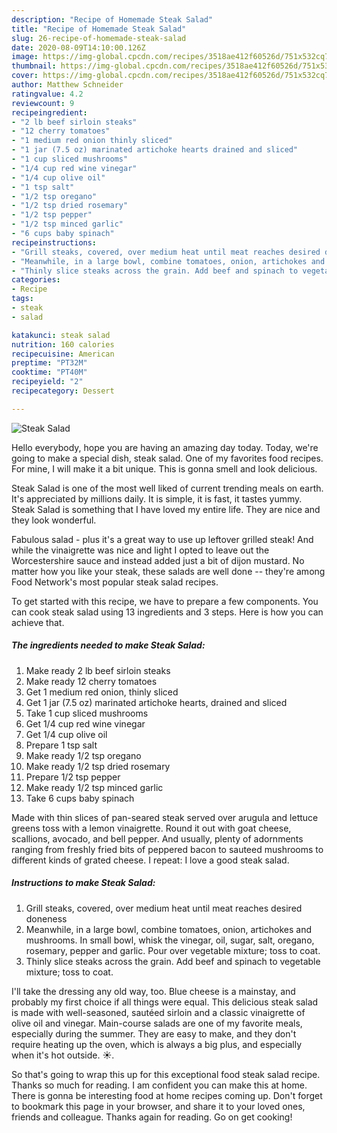 ```yaml
---
description: "Recipe of Homemade Steak Salad"
title: "Recipe of Homemade Steak Salad"
slug: 26-recipe-of-homemade-steak-salad
date: 2020-08-09T14:10:00.126Z
image: https://img-global.cpcdn.com/recipes/3518ae412f60526d/751x532cq70/steak-salad-recipe-main-photo.jpg
thumbnail: https://img-global.cpcdn.com/recipes/3518ae412f60526d/751x532cq70/steak-salad-recipe-main-photo.jpg
cover: https://img-global.cpcdn.com/recipes/3518ae412f60526d/751x532cq70/steak-salad-recipe-main-photo.jpg
author: Matthew Schneider
ratingvalue: 4.2
reviewcount: 9
recipeingredient:
- "2 lb beef sirloin steaks"
- "12 cherry tomatoes"
- "1 medium red onion thinly sliced"
- "1 jar (7.5 oz) marinated artichoke hearts drained and sliced"
- "1 cup sliced mushrooms"
- "1/4 cup red wine vinegar"
- "1/4 cup olive oil"
- "1 tsp salt"
- "1/2 tsp oregano"
- "1/2 tsp dried rosemary"
- "1/2 tsp pepper"
- "1/2 tsp minced garlic"
- "6 cups baby spinach"
recipeinstructions:
- "Grill steaks, covered, over medium heat until meat reaches desired doneness"
- "Meanwhile, in a large bowl, combine tomatoes, onion, artichokes and mushrooms. In small bowl, whisk the vinegar, oil, sugar, salt, oregano, rosemary, pepper and garlic. Pour over vegetable mixture; toss to coat."
- "Thinly slice steaks across the grain. Add beef and spinach to vegetable mixture; toss to coat."
categories:
- Recipe
tags:
- steak
- salad

katakunci: steak salad 
nutrition: 160 calories
recipecuisine: American
preptime: "PT32M"
cooktime: "PT40M"
recipeyield: "2"
recipecategory: Dessert

---
```



![Steak Salad](https://img-global.cpcdn.com/recipes/3518ae412f60526d/751x532cq70/steak-salad-recipe-main-photo.jpg)

Hello everybody, hope you are having an amazing day today. Today, we're going to make a special dish, steak salad. One of my favorites food recipes. For mine, I will make it a bit unique. This is gonna smell and look delicious.

Steak Salad is one of the most well liked of current trending meals on earth. It's appreciated by millions daily. It is simple, it is fast, it tastes yummy. Steak Salad is something that I have loved my entire life. They are nice and they look wonderful.

Fabulous salad - plus it&#39;s a great way to use up leftover grilled steak! And while the vinaigrette was nice and light I opted to leave out the Worcestershire sauce and instead added just a bit of dijon mustard. No matter how you like your steak, these salads are well done -- they&#39;re among Food Network&#39;s most popular steak salad recipes.


To get started with this recipe, we have to prepare a few components. You can cook steak salad using 13 ingredients and 3 steps. Here is how you can achieve that.

<!--inarticleads1-->

##### The ingredients needed to make Steak Salad:

1. Make ready 2 lb beef sirloin steaks
1. Make ready 12 cherry tomatoes
1. Get 1 medium red onion, thinly sliced
1. Get 1 jar (7.5 oz) marinated artichoke hearts, drained and sliced
1. Take 1 cup sliced mushrooms
1. Get 1/4 cup red wine vinegar
1. Get 1/4 cup olive oil
1. Prepare 1 tsp salt
1. Make ready 1/2 tsp oregano
1. Make ready 1/2 tsp dried rosemary
1. Prepare 1/2 tsp pepper
1. Make ready 1/2 tsp minced garlic
1. Take 6 cups baby spinach


Made with thin slices of pan-seared steak served over arugula and lettuce greens toss with a lemon vinaigrette. Round it out with goat cheese, scallions, avocado, and bell pepper. And usually, plenty of adornments ranging from freshly fried bits of peppered bacon to sauteed mushrooms to different kinds of grated cheese. I repeat: I love a good steak salad. 

<!--inarticleads2-->

##### Instructions to make Steak Salad:

1. Grill steaks, covered, over medium heat until meat reaches desired doneness
1. Meanwhile, in a large bowl, combine tomatoes, onion, artichokes and mushrooms. In small bowl, whisk the vinegar, oil, sugar, salt, oregano, rosemary, pepper and garlic. Pour over vegetable mixture; toss to coat.
1. Thinly slice steaks across the grain. Add beef and spinach to vegetable mixture; toss to coat.


I&#39;ll take the dressing any old way, too. Blue cheese is a mainstay, and probably my first choice if all things were equal. This delicious steak salad is made with well-seasoned, sautéed sirloin and a classic vinaigrette of olive oil and vinegar. Main-course salads are one of my favorite meals, especially during the summer. They are easy to make, and they don&#39;t require heating up the oven, which is always a big plus, and especially when it&#39;s hot outside. ☀️. 

So that's going to wrap this up for this exceptional food steak salad recipe. Thanks so much for reading. I am confident you can make this at home. There is gonna be interesting food at home recipes coming up. Don't forget to bookmark this page in your browser, and share it to your loved ones, friends and colleague. Thanks again for reading. Go on get cooking!
